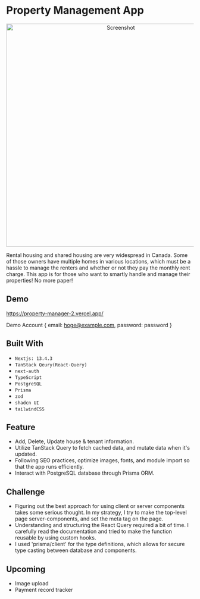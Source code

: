 # Property Management App

<p style="text-align: center">
<img width="600" alt="Screenshot" src="https://github.com/jun-tsuno/mysql_note_app/assets/110567844/2b5c615b-5c8d-4910-bb8c-f22284a29620">
</p>

Rental housing and shared housing are very widespread in Canada. Some of those owners have multiple homes in various locations, which must be a hassle to manage the renters and whether or not they pay the monthly rent charge. This app is for those who want to smartly handle and manage their properties! No more paper!

## Demo

https://property-manager-2.vercel.app/

Demo Account
{ email: hoge@example.com, password: password }

## Built With

- `Nextjs: 13.4.3`
- `TanStack Qeury(React-Query)`
- `next-auth`
- `TypeScript`
- `PostgreSQL`
- `Prisma`
- `zod`
- `shadcn UI`
- `tailwindCSS`

## Feature

- Add, Delete, Update house & tenant information.
- Utilize TanStack Query to fetch cached data, and mutate data when it's updated.
- Following SEO practices, optimize images, fonts, and module import so that the app runs efficiently.
- Interact with PostgreSQL database through Prisma ORM.

## Challenge

- Figuring out the best approach for using client or server components takes some serious thought. In my strategy, I try to make the top-level page server-components, and set the meta tag on the page.
- Understanding and structuring the React Query required a bit of time. I carefully read the documentation and tried to make the function reusable by using custom hooks.
- I used 'prisma/client' for the type definitions, which allows for secure type casting between database and components.

## Upcoming

- Image upload
- Payment record tracker
